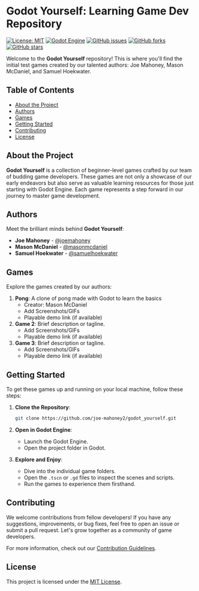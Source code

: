 # Godot Yourself: Learning Game Dev Repository

[![License: MIT](https://img.shields.io/badge/License-MIT-blue.svg)](https://opensource.org/licenses/MIT)
[![Godot Engine](https://img.shields.io/badge/Godot-4.2.1-orange)](https://godotengine.org/)
[![GitHub issues](https://img.shields.io/github/issues/joe-mahoney2/godot_yourself)](https://github.com/joe-mahoney2/godot_yourself/issues)
[![GitHub forks](https://img.shields.io/github/forks/joe-mahoney2/godot_yourself)](https://github.com/joe-mahoney2/godot_yourself/network)
[![GitHub stars](https://img.shields.io/github/stars/joe-mahoney2/godot_yourself)](https://github.com/joe-mahoney2/godot_yourself/stargazers)

Welcome to the **Godot Yourself** repository! This is where you'll find the initial test games created by our talented authors: Joe Mahoney, Mason McDaniel, and Samuel Hoekwater.

## Table of Contents

- [About the Project](#about-the-project)
- [Authors](#authors)
- [Games](#games)
- [Getting Started](#getting-started)
- [Contributing](#contributing)
- [License](#license)

## About the Project

**Godot Yourself** is a collection of beginner-level games crafted by our team of budding game developers. These games are not only a showcase of our early endeavors but also serve as valuable learning resources for those just starting with Godot Engine. Each game represents a step forward in our journey to master game development.

## Authors

Meet the brilliant minds behind **Godot Yourself**:

- **Joe Mahoney** - [@joemahoney](https://github.com/joe-mahoney2)
- **Mason McDaniel** - [@masonmcdaniel](https://github.com/mickpoletti)
- **Samuel Hoekwater** - [@samuelhoekwater](https://github.com/shoekwater)

## Games

Explore the games created by our authors:

1. **Pong**: A clone of pong made with Godot to learn the basics
   - Creator: Mason McDaniel
   - Add Screenshots/GIFs
   - Playable demo link (if available)
2. **Game 2**: Brief description or tagline.
   - Add Screenshots/GIFs
   - Playable demo link (if available)
3. **Game 3**: Brief description or tagline.
   - Add Screenshots/GIFs
   - Playable demo link (if available)
   <!-- Add more games as needed -->

## Getting Started

To get these games up and running on your local machine, follow these steps:

1. **Clone the Repository**:

   ```sh
   git clone https://github.com/joe-mahoney2/godot_yourself.git
   ```

2. **Open in Godot Engine**:

   - Launch the Godot Engine.
   - Open the project folder in Godot.

3. **Explore and Enjoy**:
   - Dive into the individual game folders.
   - Open the `.tscn` or `.gd` files to inspect the scenes and scripts.
   - Run the games to experience them firsthand.

## Contributing

We welcome contributions from fellow developers! If you have any suggestions, improvements, or bug fixes, feel free to open an issue or submit a pull request. Let's grow together as a community of game developers.

For more information, check out our [Contribution Guidelines](CONTRIBUTING.md).

## License

This project is licensed under the [MIT License](LICENSE).
